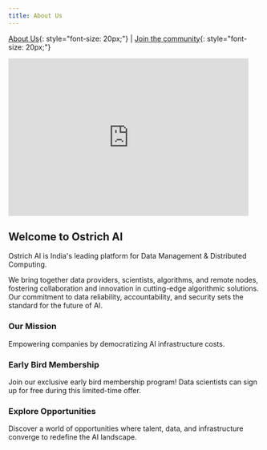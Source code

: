 ```yaml
---
title: About Us
---
```


[About Us](/index.md){: style="font-size: 20px;"} | [Join the community](https://nas.io/ostrich-ai){: style="font-size: 20px;"}

<iframe width="95%" height="315" src="https://www.youtube.com/embed/PSqOqgNhroo" frameborder="0" allow="autoplay; encrypted-media" allowfullscreen></iframe>
<br>

## Welcome to Ostrich AI

Ostrich AI is India's leading platform for Data Management & Distributed Computing.

We bring together data providers, scientists, algorithms, and remote nodes, fostering collaboration and innovation in cutting-edge algorithmic solutions. Our commitment to data reliability, accountability, and security sets the standard for the future of AI.

<script type="application/ld+json">
{
  "@context": "http://schema.org",
  "@type": "Organization",
  "name": "Ostrich AI",
  "logo": "{{ site.logo | absolute_url }}"
}
</script>

### Our Mission

Empowering companies by democratizing AI infrastructure costs.

### Early Bird Membership

Join our exclusive early bird membership program! Data scientists can sign up for free during this limited-time offer.

### Explore Opportunities

Discover a world of opportunities where talent, data, and infrastructure converge to redefine the AI landscape.
